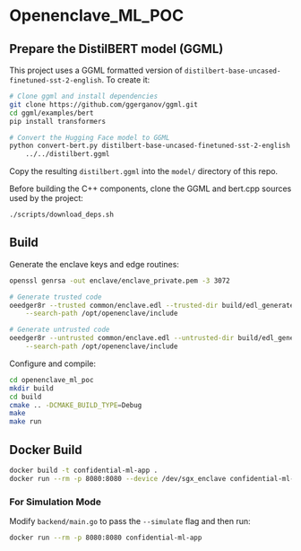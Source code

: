 # Openenclave_ML_POC

## Prepare the DistilBERT model (GGML)

This project uses a GGML formatted version of
`distilbert-base-uncased-finetuned-sst-2-english`.
To create it:

```bash
# Clone ggml and install dependencies
git clone https://github.com/ggerganov/ggml.git
cd ggml/examples/bert
pip install transformers

# Convert the Hugging Face model to GGML
python convert-bert.py distilbert-base-uncased-finetuned-sst-2-english \ 
    ../../distilbert.ggml
```

Copy the resulting `distilbert.ggml` into the `model/` directory of this repo.

Before building the C++ components, clone the GGML and bert.cpp sources used by
the project:

```bash
./scripts/download_deps.sh
```

## Build

Generate the enclave keys and edge routines:

```bash
openssl genrsa -out enclave/enclave_private.pem -3 3072

# Generate trusted code
oeedger8r --trusted common/enclave.edl --trusted-dir build/edl_generated \
    --search-path /opt/openenclave/include

# Generate untrusted code
oeedger8r --untrusted common/enclave.edl --untrusted-dir build/edl_generated \
    --search-path /opt/openenclave/include
```

Configure and compile:

```bash
cd openenclave_ml_poc
mkdir build
cd build
cmake .. -DCMAKE_BUILD_TYPE=Debug
make
make run
```

## Docker Build

```bash
docker build -t confidential-ml-app .
docker run --rm -p 8080:8080 --device /dev/sgx_enclave confidential-ml-app
```

### For Simulation Mode

Modify `backend/main.go` to pass the `--simulate` flag and then run:

```bash
docker run --rm -p 8080:8080 confidential-ml-app
```
